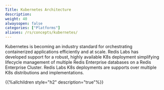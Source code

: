 ```yaml
---
Title: Kubernetes Architecture
description: 
weight: 40
alwaysopen: false
categories: ["Platforms"]
aliases: /rs/concepts/kubernetes/
---
```

Kubernetes is becoming an industry standard for orchestrating containerized applications efficiently and at scale. Redis Labs has developed support for a robust, highly available K8s deployment simplifying lifecycle management of multiple Redis Enterprise databases on a Redis Enterprise Cluster. Redis Labs K8s deployments are supports over multiple K8s distributions and implementations.

{{%allchildren style="h2" description="true"%}}